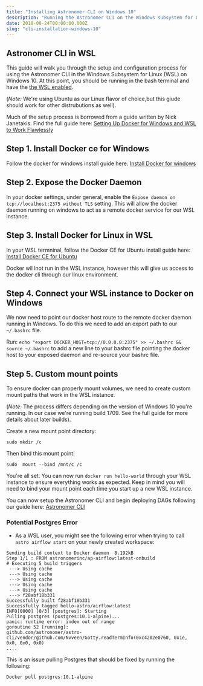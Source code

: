 ```yaml
---
title: "Installing Astronomer CLI on Windows 10"
description: "Running the Astronomer CLI on the Windows subsystem for Linux."
date: 2018-08-24T00:00:00.000Z
slug: "cli-installation-windows-10"
---
```


## Astronomer CLI in WSL

This guide will walk you through the setup and configuration process for using the Astronomer CLI in the Windows Subsystem for Linux (WSL) on Windows 10. At this point, you should be running in the bash terminal and have the [the WSL enabled](https://docs.microsoft.com/en-us/windows/wsl/install-win10).

(*Note:* We're using Ubuntu as our Linux flavor of choice,but this giude should work for other distrubutions as well).

Much of the setup process is borrowed from a guide written by Nick Janetakis. Find the full guide here: [Setting Up Docker for Windows and WSL to Work Flawlessly](https://docs.microsoft.com/en-us/windows/wsl/install-win10)

## Step 1. Install Docker ce for Windows

Follow the docker for windows install guide here: [Install Docker for windows](https://docs.docker.com/docker-for-windows/install/)

## Step 2. Expose the Docker Daemon

In your docker settings, under general, enable the `Expose daemon on tcp://localhost:2375 without TLS` setting. This will allow the docker daemon running on windows to act as a remote docker service for our WSL instance.

## Step 3. Install Docker for Linux in WSL

In your WSL termninal, follow the Docker CE for Ubuntu install guide here: [Install Docker CE for Ubuntu](https://docs.docker.com/install/linux/docker-ce/ubuntu/)

Docker wil lnot run in the WSL instance, however this will give us access to the docker cli through our linux environment.

## Step 4. Connect your WSL instance to Docker on Windows

We now need to point our docker host route to the remote docker daemon running in Windows. To do this we need to add an export path to our `~/.bashrc` file.

Run: `echo "export DOCKER_HOST=tcp://0.0.0.0:2375" >> ~/.bashrc && source ~/.bashrc` to add a new line to your bashrc file pointing the docker host to your exposed  daemon and re-source your bashrc file.

## Step 5. Custom mount points

To ensure docker can properly mount volumes, we need to create custom mount paths that work in the WSL instance.

(*Note:* The process differs depending on the version of Windows 10 you're running. In our case we're running build 1709. See the full guide for more details about later builds).

Create a new mount point directory:

`sudo mkdir /c`

Then bind this mount point:

`sudo  mount --bind /mnt/c /c`

You're all set. You can now run `docker run hello-world` through your WSL instance to ensure everything works as expected. Keep in mind you will need to bind your mount point each time you start up a new WSL instance.

You can now setup the Astronomer CLI and begin deploying DAGs following our guide here: [Astronomer CLI](/guides/cli)

### Potential Postgres Error

- As a WSL user, you might see the following error when trying to call `astro airflow start` on your newly created workspace:

```
Sending build context to Docker daemon  8.192kB
Step 1/1 : FROM astronomerinc/ap-airflow:latest-onbuild
# Executing 5 build triggers
 ---> Using cache
 ---> Using cache
 ---> Using cache
 ---> Using cache
 ---> Using cache
 ---> f28abf18b331
Successfully built f28abf18b331
Successfully tagged hello-astro/airflow:latest
INFO[0000] [0/3] [postgres]: Starting
Pulling postgres (postgres:10.1-alpine)...
panic: runtime error: index out of range
goroutine 52 [running]:
github.com/astronomer/astro-cli/vendor/github.com/Nvveen/Gotty.readTermInfo(0xc4202e0760, 0x1e, 0x0, 0x0, 0x0)
....
```

This is an issue pulling Postgres that should be fixed by running the following:

```
Docker pull postgres:10.1-alpine
```
